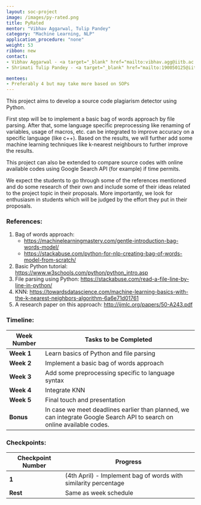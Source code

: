 ```yaml
---
layout: soc-project
image: /images/py-rated.png
title: PyRated
mentor: "Vibhav Aggarwal, Tulip Pandey"
category: "Machine Learning, NLP"
application_procedure: "none"
weight: 53
ribbon: new
contact:
- Vibhav Aggarwal - <a target="_blank" href="mailto:vibhav.agg@iitb.ac.in ">vibhav.agg@iitb.ac.in </a>
- Shrimati Tulip Pandey - <a target="_blank" href="mailto:190050125@iitb.ac.in">190050125@iitb.ac.in </a>

mentees:
- Preferably 4 but may take more based on SOPs 
---
```


This project aims to develop a source code plagiarism detector using Python.

<!--break-->

First step will be to implement a basic bag of words approach by file parsing. After that, some language specific preprocessing like renaming of variables, usage of macros, etc. can be integrated to improve accuracy on a specific language (like c++). Based on the results, we will further add some machine learning techniques like k-nearest neighbours to further improve the results.

<!--break-->

This project can also be extended to compare source codes with online available codes using Google Search API (for example) if time permits.

<!--break-->

We expect the students to go through some of the references mentioned and do some research of their own and include some of their ideas related to the project topic in their proposals. More importantly, we look for enthusiasm in students which will be judged by the effort they put in their proposals.

<!--break-->

### References:
1. Bag of words approach:
   - https://machinelearningmastery.com/gentle-introduction-bag-words-model/
   - https://stackabuse.com/python-for-nlp-creating-bag-of-words-model-from-scratch/
2. Basic Python tutorial: https://www.w3schools.com/python/python_intro.asp
3. File parsing using Python: https://stackabuse.com/read-a-file-line-by-line-in-python/
4. KNN: https://towardsdatascience.com/machine-learning-basics-with-the-k-nearest-neighbors-algorithm-6a6e71d01761
5. A research paper on this approach: http://ijmlc.org/papers/50-A243.pdf

<!--break-->

### Timeline:
<!--break-->

|Week Number | Tasks to be Completed|
|--- 		| --- | 
|**Week 1** |Learn basics of Python and file parsing|
|**Week 2** |Implement a basic bag of words approach|
|**Week 3** |Add some preprocessing specific to language syntax|
|**Week 4** |Integrate KNN|
|**Week 5** |Final touch and presentation|
|**Bonus** 	|In case we meet deadlines earlier than planned, we can integrate Google Search API to search on online available codes.|

### Checkpoints:
<!--break-->

|Checkpoint Number  | Progress|
|--- | --- | 
|**1** |(4th April) - Implement bag of words with similarity percentage|
|**Rest** |Same as week schedule|
